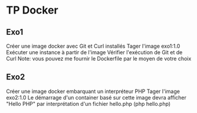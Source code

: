 
# TP Docker

## Exo1
Créer une image docker avec Git et Curl installés
Tager l'image exo1:1.0
Exécuter une instance à partir de l'image
Vérifier l'exécution de Git et de Curl
Note: vous pouvez me fournir le Dockerfile par le moyen de votre choix

## Exo2
Créer une image docker embarquant un interpréteur PHP
Tager l'image exo2:1.0
Le démarrage d'un container basé sur cette image devra afficher "Hello PHP" par interprétation d'un fichier hello.php (php hello.php)